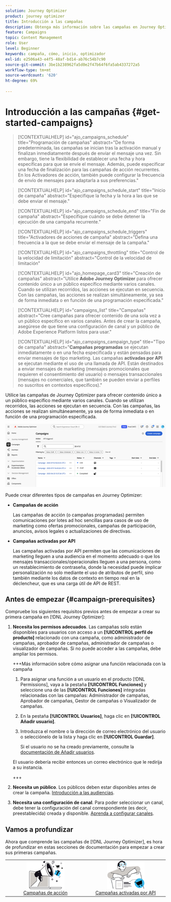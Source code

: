 ```yaml
---
solution: Journey Optimizer
product: journey optimizer
title: Introducción a las campañas
description: Obtenga más información sobre las campañas en Journey Optimizer
feature: Campaigns
topic: Content Management
role: User
level: Beginner
keywords: campaña, cómo, inicio, optimizador
exl-id: e2506a43-e4f5-48af-bd14-ab76c54b7c90
source-git-commit: 3be1b238962fa5d0e2f47b64f6fa5ab4337272a5
workflow-type: tm+mt
source-wordcount: '620'
ht-degree: 69%

---
```


# Introducción a las campañas {#get-started-campaigns}

>[!CONTEXTUALHELP]
>id="ajo_campaigns_schedule"
>title="Programación de campañas"
>abstract="De forma predeterminada, las campañas se inician tras la activación manual y finalizan inmediatamente después de enviar el mensaje una vez. Sin embargo, tiene la flexibilidad de establecer una fecha y hora específicas para que se envíe el mensaje. Además, puede especificar una fecha de finalización para las campañas de acción recurrentes. En los Activadores de acción, también puede configurar la frecuencia de envío de mensajes para adaptarla a sus preferencias."

>[!CONTEXTUALHELP]
>id="ajo_campaigns_schedule_start"
>title="Inicio de campaña"
>abstract="Especifique la fecha y la hora a las que se debe enviar el mensaje."

>[!CONTEXTUALHELP]
>id="ajo_campaigns_schedule_end"
>title="Fin de campaña"
>abstract="Especifique cuándo se debe detener la ejecución de una campaña recurrente."

>[!CONTEXTUALHELP]
>id="ajo_campaigns_schedule_triggers"
>title="Activadores de acciones de campaña"
>abstract="Defina una frecuencia a la que se debe enviar el mensaje de la campaña."

>[!CONTEXTUALHELP]
>id="ajo_campaigns_throttling"
>title="Control de la velocidad de limitación"
>abstract="Control de la velocidad de limitación"

>[!CONTEXTUALHELP]
>id="ajo_homepage_card3"
>title="Creación de campañas"
>abstract="Utilice **Adobe Journey Optimizer** para ofrecer contenido único a un público específico mediante varios canales. Cuando se utilizan recorridos, las acciones se ejecutan en secuencia. Con las campañas, las acciones se realizan simultáneamente, ya sea de forma inmediata o en función de una programación especificada."

>[!CONTEXTUALHELP]
>id="campaigns_list"
>title="Campañas"
>abstract="Cree campañas para ofrecer contenido de una sola vez a un público específico en varios canales. Antes de crear la campaña, asegúrese de que tiene una configuración de canal y un público de Adobe Experience Platform listos para usar."

>[!CONTEXTUALHELP]
>id="ajo_campaigns_campaign_type"
>title="Tipo de campaña"
>abstract="**Campañas programadas** se ejecutan inmediatamente o en una fecha especificada y están pensadas para enviar mensajes de tipo marketing. Las campañas **activadas por API** se ejecutan mediante el uso de una llamada de API. Están destinados a enviar mensajes de marketing (mensajes promocionales que requieren el consentimiento del usuario) o mensajes transaccionales (mensajes no comerciales, que también se pueden enviar a perfiles no suscritos en contextos específicos)."

Utilice las campañas de Journey Optimizer para ofrecer contenido único a un público específico mediante varios canales. Cuando se utilizan recorridos, las acciones se ejecutan en secuencia. Con las campañas, las acciones se realizan simultáneamente, ya sea de forma inmediata o en función de una programación especificada.

![](assets/gs-campaigns.png)

Puede crear diferentes tipos de campañas en Journey Optimizer:

* **Campañas de acción**

  Las campañas de acción (o campañas programadas) permiten comunicaciones por lotes ad hoc sencillas para casos de uso de marketing como ofertas promocionales, campañas de participación, anuncios, avisos legales o actualizaciones de directivas.

* **Campañas activadas por API**

  Las campañas activadas por API permiten que las comunicaciones de marketing lleguen a una audiencia en el momento adecuado o que los mensajes transaccionales/operacionales lleguen a una persona, como un restablecimiento de contraseña, donde la necesidad puede implicar personalización no solo mediante el uso de atributos de perfil, sino también mediante los datos de contexto en tiempo real en la déclencheur, que es una carga útil de API de REST.

<!--* **Orchestrated campaigns**

    Campaign Orchestration in Adobe Journey Optimizer powers sophisticated, brand-initiated marketing campaigns across channels, helping you drive engagement, revenue, and customer loyalty at scale.

    While cross-channel marketing is essential, Orchestrated campaigns make it seamless. With a visual, drag-and-drop interface, you can design and automate complex marketing workflows, from segmentation to message delivery, across multiple channels. Everything happens in one intuitive environment, built for speed, control, and efficiency.-->

## Antes de empezar {#campaign-prerequisites}

Compruebe los siguientes requisitos previos antes de empezar a crear su primera campaña en [!DNL Journey Optimizer]:

1. **Necesita los permisos adecuados**. Las campañas solo están disponibles para usuarios con acceso a un **[!UICONTROL perfil de producto]** relacionado con una campaña, como administrador de campañas, aprobador de campañas, administrador de campañas o visualizador de campañas. Si no puede acceder a las campañas, debe ampliar los permisos.

   +++Más información sobre cómo asignar una función relacionada con la campaña

   1. Para asignar una función a un usuario en el producto [!DNL Permissions], vaya a la pestaña **[!UICONTROL Funciones]** y seleccione una de las **[!UICONTROL Funciones]** integradas relacionadas con las campañas: Administrador de campañas, Aprobador de campañas, Gestor de campañas o Visualizador de campañas.

   1. En la pestaña **[!UICONTROL Usuarios]**, haga clic en **[!UICONTROL Añadir usuario]**.

   1. Introduzca el nombre o la dirección de correo electrónico del usuario o selecciónelo de la lista y haga clic en **[!UICONTROL Guardar]**.

      Si el usuario no se ha creado previamente, consulte la [documentación de Añadir usuarios](https://experienceleague.adobe.com/es/docs/experience-platform/access-control/ui/users).

   El usuario debería recibir entonces un correo electrónico que le redirija a su instancia.

   +++

1. **Necesita un público**. Los públicos deben estar disponibles antes de crear la campaña. [Introducción a las audiencias](../audience/about-audiences.md).

1. **Necesita una configuración de canal**. Para poder seleccionar un canal, debe tener la configuración del canal correspondiente (es decir, preestablecida) creada y disponible. [Aprenda a configurar canales](../configuration/channel-surfaces.md).

## Vamos a profundizar

Ahora que comprende las campañas de [!DNL Journey Optimizer], es hora de profundizar en estas secciones de documentación para empezar a crear sus primeras campañas.

<table style="table-layout:fixed"><tr style="border: 0; text-align: center;">
<td><a href="create-campaign.md"><img alt="campañas de acción" src="assets/do-not-localize/gs-action-campaign.png" width="50%"></a><br/><a href="create-campaign.md">Campañas de acción</a></td>
<td><a href="api-triggered-campaigns.md"><img alt="SMS" src="assets/do-not-localize/gs-api-triggered-campaign.png" width="50%"></a><br/><a href="api-triggered-campaigns.md">Campañas activadas por API</a></td>
</tr></table>

<!--
<table style="table-layout:fixed"><tr style="border: 0; text-align: center;">
<td><a href="create-campaign.md"><img alt="action campaigns" src="assets/do-not-localize/gs-action-campaign.png"></a><br/><a href="create-campaign.md">Action campaigns</a></td>
<td><a href="api-triggered-campaigns.md"><img alt="sms" src="assets/do-not-localize/gs-api-triggered-campaign.png"></a><br/><a href="api-triggered-campaigns.md">API triggered campaigns</a></td>
<td><a href="../orchestrated/gs-orchestrated-campaigns.md"><img alt="push" src="assets/do-not-localize/gs-orchestrated-campaign.png"></a><a href="../orchestrated/gs-orchestrated-campaigns.md">Orchestrated campaigns</a></td>
</tr></table>-->
